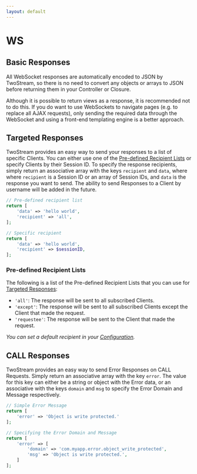 ```yaml
---
layout: default
---
```


# WS
<!-- [[TOC]] -->

## Basic Responses

All WebSocket responses are automatically encoded to JSON by TwoStream, so there is no need to convert any objects or arrays to JSON before returning them in your Controller or Closure.

Although it is possible to return views as a response, it is recommended not to do this. If you do want to use WebSockets to navigate pages (e.g. to replace all AJAX requests), only sending the required data through the WebSocket and using a front-end templating engine is a better approach.

## Targeted Responses

TwoStream provides an easy way to send your responses to a list of specific Clients. You can either use one of the [Pre-defined Recipient Lists](http://twostream.cupoftea.io/docs/responses/#pre-defined-recipient-lists) or specify Clients by their Session ID. To specify the response recipients, simply return an associative array with the keys `recipient` and `data`, where where `recipient` is a Session ID or an array of Session IDs, and `data` is the response you want to send. The ability to send Responses to a Client by username will be added in the future.

```php
// Pre-defined recipient list
return [
    'data' => 'hello world',
    'recipient' => 'all',
];

// Specific recipient
return [
    'data' => 'hello world',
    'recipient' => $sessionID,
];
```

### Pre-defined Recipient Lists

The following is a list of the Pre-defined Recipient Lists that you can use for [Targeted Responses](http://twostream.cupoftea.io/docs/responses/#targeted-responses):

 - `'all'`: The response will be sent to all subscribed Clients.
 - `'except'`: The response will be sent to all subscribed Clients except the Client that made the request.
 - `'requestee'`: The response will be sent to the Client that made the request.

_You can set a default recipient in your [Configuration](http://twostream.cupoftea.io/docs/configuration/#response-settings)._

## CALL Responses

TwoStream provides an easy way to send Error Responses on CALL Requests. Simply return an associative array with the key `error`. The value for this key can either be a string or object with the Error data, or an associative with the keys `domain` and `msg` to specify the Error Domain and Message respectively.

```php
// Simple Error Message
return [
    'error' => 'Object is write protected.'
];

// Specifying the Error Domain and Message
return [
    'error' => [
        'domain' => 'com.myapp.error.object_write_protected',
        'msg' => 'Object is write protected.',
    ]
];
```
